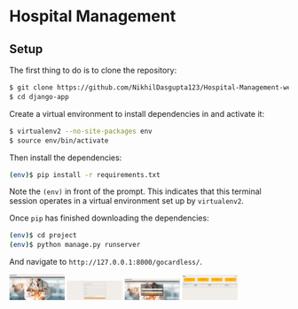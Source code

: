 # Hospital Management

## Setup

The first thing to do is to clone the repository:

```sh
$ git clone https://github.com/NikhilDasgupta123/Hospital-Management-website-with-Django.git
$ cd django-app
```

Create a virtual environment to install dependencies in and activate it:

```sh
$ virtualenv2 --no-site-packages env
$ source env/bin/activate
```

Then install the dependencies:

```sh
(env)$ pip install -r requirements.txt
```
Note the `(env)` in front of the prompt. This indicates that this terminal
session operates in a virtual environment set up by `virtualenv2`.

Once `pip` has finished downloading the dependencies:
```sh
(env)$ cd project
(env)$ python manage.py runserver
```
And navigate to `http://127.0.0.1:8000/gocardless/`.

<img src="https://github.com/NikhilDasgupta123/Hospital-Management-Website/blob/ee1f0fe178ea86db701f2c0ff11101510bce9e83/img/1.PNG" width="100">
<img src="https://github.com/NikhilDasgupta123/Hospital-Management-Website/blob/ee1f0fe178ea86db701f2c0ff11101510bce9e83/img/2.PNG" width="100" >
<img src="https://github.com/NikhilDasgupta123/Hospital-Management-Website/blob/ee1f0fe178ea86db701f2c0ff11101510bce9e83/img/3.PNG" width="100" >
<img src="https://github.com/NikhilDasgupta123/Hospital-Management-Website/blob/ee1f0fe178ea86db701f2c0ff11101510bce9e83/img/4.PNG" width="100" >



